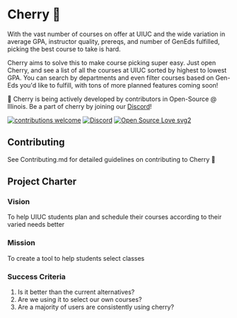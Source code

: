 # Cherry 🍒
With the vast number of courses on offer at UIUC and the wide variation in average GPA, instructor quality, prereqs, and number of GenEds fulfilled, picking the best course to take is hard.

Cherry aims to solve this to make course picking super easy. Just open Cherry, and see a list of all the courses at UIUC sorted by highest to lowest GPA. You can search by departments and even filter courses based on Gen-Eds you'd like to fulfill, with tons of more planned features coming soon! 

🚀 Cherry is being actively developed by contributors in Open-Source @ Illinois. Be a part of cherry by joining our [Discord](https://discord.gg/sKYtc9QhuP)!

[![contributions welcome](https://img.shields.io/badge/contributions-welcome-brightgreen.svg?style=flat)](https://github.com/open-source-at-illinois/cherry/issues) [![Discord](https://badgen.net/badge/icon/discord?icon=discord&label)](https://discord.gg/sKYtc9QhuP) [![Open Source Love svg2](https://badges.frapsoft.com/os/v2/open-source.svg?v=103)](https://github.com/open-source-at-illinois/)

## Contributing

See Contributing.md for detailed guidelines on contributing to Cherry 🍒

## Project Charter

### Vision

To help UIUC students plan and schedule their courses according to their varied needs better

### Mission

To create a tool to help students select classes

### Success Criteria

1. Is it better than the current alternatives?
2. Are we using it to select our own courses?
3. Are a majority of users are consistently using cherry? 

<!-- 


Class-Optimizer allows any student to select a personalized optimization strategy for picking the best course for your graduation needs. The student simply ranks their priorities according to their personal preferences like so:

Maximize the following priorities (ranked)
1. the number of previously unfulfilled GenEds met is maximized
2. the average GPA is maximized
3. the average rate my professor score is maximized

subject to:
- no class before 11 AM.

and the optimizer will use [constrained optimization](https://en.wikipedia.org/wiki/Constrained_optimization) to provide the top classes that fit the hard and soft constraints.
-->
